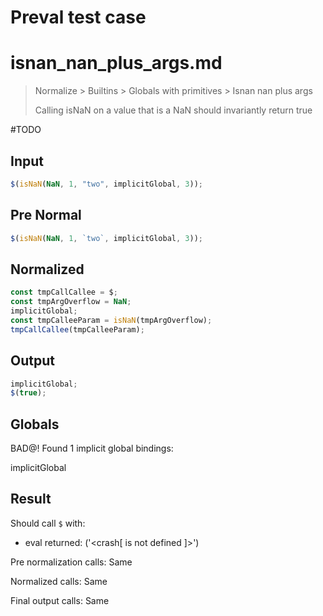 # Preval test case

# isnan_nan_plus_args.md

> Normalize > Builtins > Globals with primitives > Isnan nan plus args
>
> Calling isNaN on a value that is a NaN should invariantly return true

#TODO

## Input

`````js filename=intro
$(isNaN(NaN, 1, "two", implicitGlobal, 3));
`````

## Pre Normal

`````js filename=intro
$(isNaN(NaN, 1, `two`, implicitGlobal, 3));
`````

## Normalized

`````js filename=intro
const tmpCallCallee = $;
const tmpArgOverflow = NaN;
implicitGlobal;
const tmpCalleeParam = isNaN(tmpArgOverflow);
tmpCallCallee(tmpCalleeParam);
`````

## Output

`````js filename=intro
implicitGlobal;
$(true);
`````

## Globals

BAD@! Found 1 implicit global bindings:

implicitGlobal

## Result

Should call `$` with:
 - eval returned: ('<crash[ <ref> is not defined ]>')

Pre normalization calls: Same

Normalized calls: Same

Final output calls: Same
